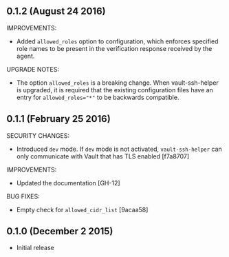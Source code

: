 ## 0.1.2 (August 24 2016)

IMPROVEMENTS:
  * Added `allowed_roles` option to configuration, which enforces specified
    role names to be present in the verification response received by the agent.

UPGRADE NOTES:
  * The option `allowed_roles` is a breaking change. When vault-ssh-helper
    is upgraded, it is required that the existing configuration files have
    an entry for `allowed_roles="*"` to be backwards compatible.

## 0.1.1 (February 25 2016)

SECURITY CHANGES:
  * Introduced `dev` mode. If `dev` mode is not activated, `vault-ssh-helper`
    can only communicate with Vault that has TLS enabled [f7a8707]

IMPROVEMENTS:
  * Updated the documentation [GH-12]

BUG FIXES:
  * Empty check for `allowed_cidr_list` [9acaa58]

## 0.1.0 (December 2 2015)

  * Initial release
